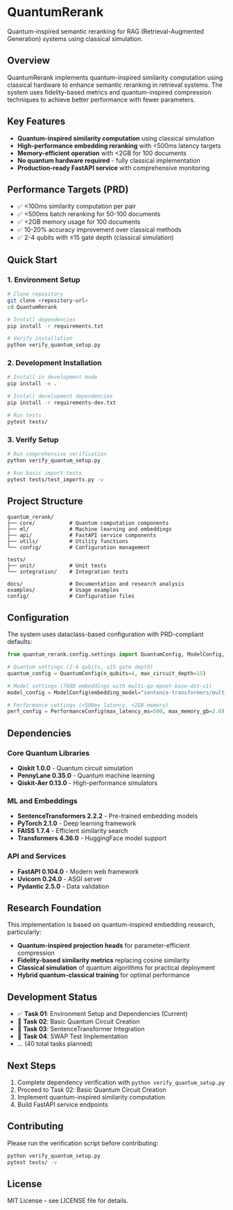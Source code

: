 # QuantumRerank

Quantum-inspired semantic reranking for RAG (Retrieval-Augmented Generation) systems using classical simulation.

## Overview

QuantumRerank implements quantum-inspired similarity computation using classical hardware to enhance semantic reranking in retrieval systems. The system uses fidelity-based metrics and quantum-inspired compression techniques to achieve better performance with fewer parameters.

## Key Features

- **Quantum-inspired similarity computation** using classical simulation
- **High-performance embedding reranking** with <500ms latency targets
- **Memory-efficient operation** with <2GB for 100 documents
- **No quantum hardware required** - fully classical implementation
- **Production-ready FastAPI service** with comprehensive monitoring

## Performance Targets (PRD)

- ✅ <100ms similarity computation per pair
- ✅ <500ms batch reranking for 50-100 documents  
- ✅ <2GB memory usage for 100 documents
- ✅ 10-20% accuracy improvement over classical methods
- ✅ 2-4 qubits with ≤15 gate depth (classical simulation)

## Quick Start

### 1. Environment Setup

```bash
# Clone repository
git clone <repository-url>
cd QuantumRerank

# Install dependencies
pip install -r requirements.txt

# Verify installation
python verify_quantum_setup.py
```

### 2. Development Installation

```bash
# Install in development mode
pip install -e .

# Install development dependencies
pip install -r requirements-dev.txt

# Run tests
pytest tests/
```

### 3. Verify Setup

```bash
# Run comprehensive verification
python verify_quantum_setup.py

# Run basic import tests
pytest tests/test_imports.py -v
```

## Project Structure

```
quantum_rerank/
├── core/           # Quantum computation components
├── ml/             # Machine learning and embeddings
├── api/            # FastAPI service components
├── utils/          # Utility functions
└── config/         # Configuration management

tests/
├── unit/           # Unit tests
└── integration/    # Integration tests

docs/               # Documentation and research analysis
examples/           # Usage examples
config/             # Configuration files
```

## Configuration

The system uses dataclass-based configuration with PRD-compliant defaults:

```python
from quantum_rerank.config.settings import QuantumConfig, ModelConfig, PerformanceConfig

# Quantum settings (2-4 qubits, ≤15 gate depth)
quantum_config = QuantumConfig(n_qubits=4, max_circuit_depth=15)

# Model settings (768D embeddings with multi-qa-mpnet-base-dot-v1)
model_config = ModelConfig(embedding_model="sentence-transformers/multi-qa-mpnet-base-dot-v1")

# Performance settings (<500ms latency, <2GB memory)
perf_config = PerformanceConfig(max_latency_ms=500, max_memory_gb=2.0)
```

## Dependencies

### Core Quantum Libraries
- **Qiskit 1.0.0** - Quantum circuit simulation
- **PennyLane 0.35.0** - Quantum machine learning
- **Qiskit-Aer 0.13.0** - High-performance simulators

### ML and Embeddings  
- **SentenceTransformers 2.2.2** - Pre-trained embedding models
- **PyTorch 2.1.0** - Deep learning framework
- **FAISS 1.7.4** - Efficient similarity search
- **Transformers 4.36.0** - HuggingFace model support

### API and Services
- **FastAPI 0.104.0** - Modern web framework
- **Uvicorn 0.24.0** - ASGI server
- **Pydantic 2.5.0** - Data validation

## Research Foundation

This implementation is based on quantum-inspired embedding research, particularly:

- **Quantum-inspired projection heads** for parameter-efficient compression
- **Fidelity-based similarity metrics** replacing cosine similarity
- **Classical simulation** of quantum algorithms for practical deployment
- **Hybrid quantum-classical training** for optimal performance

## Development Status

- ✅ **Task 01**: Environment Setup and Dependencies (Current)
- 🔄 **Task 02**: Basic Quantum Circuit Creation
- 🔄 **Task 03**: SentenceTransformer Integration
- 🔄 **Task 04**: SWAP Test Implementation
- ... (40 total tasks planned)

## Next Steps

1. Complete dependency verification with `python verify_quantum_setup.py`
2. Proceed to Task 02: Basic Quantum Circuit Creation
3. Implement quantum-inspired similarity computation
4. Build FastAPI service endpoints

## Contributing

Please run the verification script before contributing:

```bash
python verify_quantum_setup.py
pytest tests/ -v
```

## License

MIT License - see LICENSE file for details.